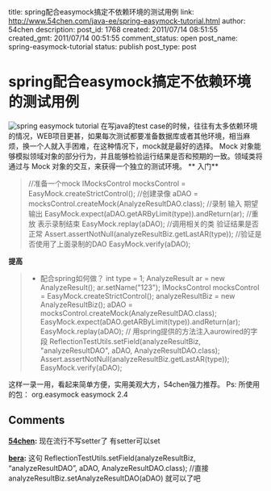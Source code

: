 title: spring配合easymock搞定不依赖环境的测试用例
link: http://www.54chen.com/java-ee/spring-easymock-tutorial.html
author: 54chen
description: 
post_id: 1768
created: 2011/07/14 08:51:55
created_gmt: 2011/07/14 00:51:55
comment_status: open
post_name: spring-easymock-tutorial
status: publish
post_type: post

# spring配合easymock搞定不依赖环境的测试用例

![spring easymock tutorial](http://img04.taobaocdn.com/imgextra/i4/T1LbWjXndsXXccfjjX_085624.jpg) 在写java的test case的时候，往往有太多依赖环境的情况，WEB项目更甚，如果每次测试都要准备数据库或者其他环境，相当麻烦，换一个人就入手困难，在这种情况下，mock就是最好的选择。 Mock 对象能够模拟领域对象的部分行为，并且能够检验运行结果是否和预期的一致。领域类将通过与 Mock 对象的交互，来获得一个独立的测试环境。 ** 入门**

> //准备一个mock IMocksControl mocksControl = EasyMock.createStrictControl(); //创建录像 aDAO = mocksControl.createMock(AnalyzeResultDAO.class); //录制 输入 期望输出 EasyMock.expect(aDAO.getARByLimit(type)).andReturn(ar); //重放 表示录制结束 EasyMock.replay(aDAO); //调用相关的类 验证结果是否正常 Assert.assertNotNull(analyzeResultBiz.getLastAR(type)); //验证是否使用了上面录制的DAO EasyMock.verify(aDAO);

**提高**

> * 配合spring如何做？ int type = 1; AnalyzeResult ar = new AnalyzeResult(); ar.setName("123"); IMocksControl mocksControl = EasyMock.createStrictControl(); analyzeResultBiz = new AnalyzeResultBiz(); aDAO = mocksControl.createMock(AnalyzeResultDAO.class); EasyMock.expect(aDAO.getARByLimit(type)).andReturn(ar); EasyMock.replay(aDAO); // 用spring提供的方法注入aurowired的字段 ReflectionTestUtils.setField(analyzeResultBiz, "analyzeResultDAO", aDAO, AnalyzeResultDAO.class); Assert.assertNotNull(analyzeResultBiz.getLastAR(type)); EasyMock.verify(aDAO);

这样一录一用，看起来简单方便，实用美观大方，54chen强力推荐。 Ps: 所使用的包： <dependency> <groupId>org.easymock</groupId> <artifactId>easymock</artifactId> <version>2.4</version> </dependency>

## Comments

**[54chen](#13700 "2011-07-27 15:39:28"):** 现在流行不写setter了 有setter可以set

**[bera](#13694 "2011-07-26 10:20:42"):** 这句 ReflectionTestUtils.setField(analyzeResultBiz, “analyzeResultDAO”, aDAO, AnalyzeResultDAO.class); //直接analyzeResultBiz.setAnalyzeResultDAO(aDAO) 就可以了吧

